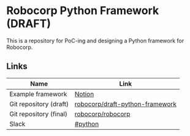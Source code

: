 # Robocorp Python Framework (DRAFT)

This is a repository for PoC-ing and designing a Python framework for Robocorp.

## Links

| Name | Link |
| --- | --- |
| Example framework | [Notion](https://www.notion.so/robocorptechnologies/An-imaginary-framework-4e032e378aaf4a10a1a85af2007a361e) |
| Git repository (draft) | [robocorp/draft-python-framework](https://github.com/robocorp/draft-python-framework) |
| Git repository (final) | [robocorp/robocorp](https://github.com/robocorp/robocorp) |
| Slack | [#python](https://robocorptechnologies.slack.com/archives/C04SAQERGCF) |
